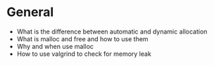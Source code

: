 # General
* What is the difference between automatic and dynamic allocation
* What is malloc and free and how to use them
* Why and when use malloc
* How to use valgrind to check for memory leak
